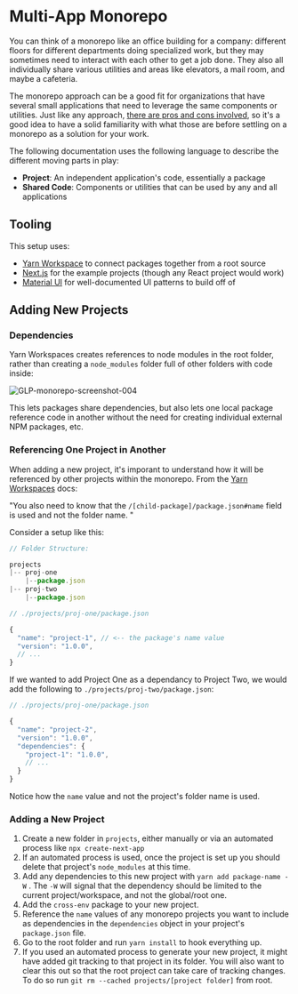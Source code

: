 [yarnWorkspacesLink]: https://classic.yarnpkg.com/en/docs/workspaces/
[nextGithub]: https://github.com/vercel/next.js
[materialUISite]: https://material-ui.com/

# Multi-App Monorepo

You can think of a monorepo like an office building for a company: different floors for different departments doing specialized work, but they may sometimes need to interact with each other to get a job done. They also all individually share various utilities and areas like elevators, a mail room, and maybe a cafeteria.

The monorepo approach can be a good fit for organizations that have several small applications that need to leverage the same components or utilities. Just like any approach, [there are pros and cons involved](https://www.happycoders.eu/java/monorepos-advantages-disadvantages/), so it's a good idea to have a solid familiarity with what those are before settling on a monorepo as a solution for your work. 

The following documentation uses the following language to describe the different moving parts in play:

* **Project**: An independent application's code, essentially a package
* **Shared Code**: Components or utilities that can be used by any and all applications


## Tooling 

This setup uses:

* [Yarn Workspace](yarnWorkspacesLink) to connect packages together from a root source
* [Next.js](nextGithub) for the example projects (though any React project would work)
* [Material UI](materialUISite) for well-documented UI patterns to build off of


## Adding New Projects

### Dependencies

Yarn Workspaces creates references to node modules in the root folder, rather than creating a `node_modules` folder full of other folders with code inside:

![GLP-monorepo-screenshot-004](https://user-images.githubusercontent.com/2972688/95025567-4a61b600-0650-11eb-8d20-7c221a0ed755.png)

This lets packages share dependencies, but also lets one local package reference code in another without the need for creating individual external NPM packages, etc.


### Referencing One Project in Another

When adding a new project, it's imporant to understand how it will be referenced by other projects within the monorepo. From the [Yarn Workspaces](yarnWorkspacesLink) docs:

"You also need to know that the `/[child-package]/package.json#name` field is used and not the folder name. "

Consider a setup like this:

```js
// Folder Structure:

projects
|-- proj-one
    |--package.json
|-- proj-two
    |--package.json

// ./projects/proj-one/package.json

{
  "name": "project-1", // <-- the package's name value
  "version": "1.0.0",
  // ...
}

```

If we wanted to add Project One as a dependancy to Project Two, we would add the following to `./projects/proj-two/package.json`:

```js
// ./projects/proj-one/package.json

{
  "name": "project-2",
  "version": "1.0.0",
  "dependencies": {
    "project-1": "1.0.0",
    // ...
  }
}

```

Notice how the `name` value and not the project's folder name is used.

### Adding a New Project

1. Create a new folder in `projects`, either manually or via an automated process like `npx create-next-app`
1. If an automated process is used, once the project is set up you should delete that project's `node_modules` at this time. 
1. Add any dependencies to this new project with `yarn add package-name -W` . The `-W` will signal that the dependency should be limited to the current project/workspace, and not the global/root one.
1. Add the `cross-env` package to your new project.
1. Reference the `name` values of any monorepo projects you want to include as dependencies in the `dependencies` object in your project's `package.json` file.
1. Go to the root folder and run `yarn install` to hook everything up.
1. If you used an automated process to generate your new project, it might have added git tracking to that project in its folder. You will also want to clear this out so that the root project can take care of tracking changes. To do so run `git rm --cached projects/[project folder]` from root.
